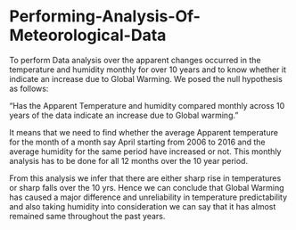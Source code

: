 # Performing-Analysis-Of-Meteorological-Data
To perform Data analysis over the apparent changes occurred in the temperature and humidity monthly for over 10 years and to know whether it indicate an increase due to Global Warming. We posed the null hypothesis as follows:

“Has the Apparent Temperature and humidity compared monthly across 10 years of the data indicate an increase due to Global warming.”

It means that we need to find whether the average Apparent temperature for the month of a month say April starting from 2006 to 2016 and the average humidity for the same period have increased or not. This monthly analysis has to be done for all 12 months over the 10 year period.

From this analysis we infer that there are either sharp rise in temperatures or sharp falls over the 10 yrs. Hence we can conclude that Global Warming has caused a major difference and unreliability in temperature predictability and also taking humidity into consideration we can say that it has almost remained same throughout the past years.
